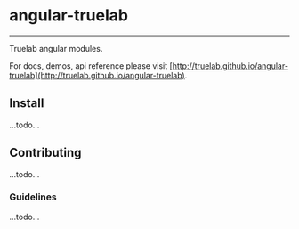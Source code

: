 # angular-truelab
-----------------

Truelab angular modules.

For docs, demos, api reference please visit [http://truelab.github.io/angular-truelab](http://truelab.github.io/angular-truelab).


## Install

...todo...

## Contributing

...todo...

### Guidelines

...todo...

